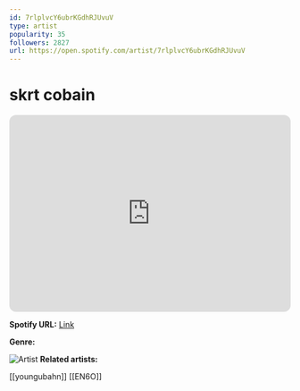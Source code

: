 ```yaml
---
id: 7rlplvcY6ubrKGdhRJUvuV
type: artist
popularity: 35
followers: 2827
url: https://open.spotify.com/artist/7rlplvcY6ubrKGdhRJUvuV
---
```

# skrt cobain

<iframe style="border-radius:12px" src="https://open.spotify.com/embed/artist/7rlplvcY6ubrKGdhRJUvuV" width="100%" height="352" frameBorder="0" allowfullscreen="" allow="autoplay; clipboard-write; encrypted-media; fullscreen; picture-in-picture" loading="lazy"></iframe>

**Spotify URL:** [Link](https://open.spotify.com/artist/7rlplvcY6ubrKGdhRJUvuV)

**Genre:** 

![Artist](https://i.scdn.co/image/ab6761610000e5eb2c93c8d3aa00289ff7211a98)
**Related artists:**

[[youngubahn]]
[[EN6O]]
